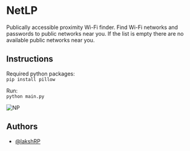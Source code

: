 # NetLP
Publically accessible proximity Wi-Fi finder. Find Wi-Fi networks and passwords to public networks near you. If the list is empty there are no available public networks near you. 

## Instructions
Required python packages: \
`pip install pillow`

Run: \
`python main.py`

![NP](https://github.com/lakshRP/NetLP/assets/91580291/0a880021-bfe9-4070-85e6-8fcf06c115e6)

## Authors

- [@lakshRP](https://www.github.com/octokatherine)

